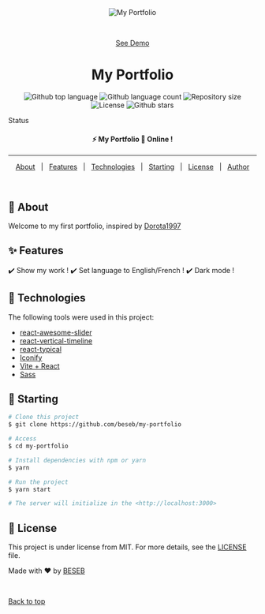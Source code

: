 <div align="center" id="top"> 
  <img src="./.github/app.gif" alt="My Portfolio" />

&#xa0;

<a href="https://portfolio.seawebstudio.com">See Demo</a>

</div>

<h1 align="center">My Portfolio</h1>

<p align="center">
  <img alt="Github top language" src="https://img.shields.io/github/languages/top/beseb/my-portfolio?color=56BEB8">

  <img alt="Github language count" src="https://img.shields.io/github/languages/count/beseb/my-portfolio?color=56BEB8">

  <img alt="Repository size" src="https://img.shields.io/github/repo-size/beseb/my-portfolio?color=56BEB8">

  <img alt="License" src="https://img.shields.io/github/license/beseb/my-portfolio?color=56BEB8">

  <!-- <img alt="Github issues" src="https://img.shields.io/github/issues/{{YOUR_GITHUB_USERNAME}}/my-vite-portfolio?color=56BEB8" /> -->

  <!-- <img alt="Github forks" src="https://img.shields.io/github/forks/{{YOUR_GITHUB_USERNAME}}/my-vite-portfolio?color=56BEB8" /> -->

  <img alt="Github stars" src="https://img.shields.io/github/stars/beseb/my-portfolio?color=56BEB8" />
</p>

Status

<h4 align="center"> 
	⚡ My Portfolio 🚀 Online !  
</h4>

<hr>

<p align="center">
  <a href="#dart-about">About</a> &#xa0; | &#xa0; 
  <a href="#sparkles-features">Features</a> &#xa0; | &#xa0;
  <a href="#rocket-technologies">Technologies</a> &#xa0; | &#xa0;
  <a href="#checkered_flag-starting">Starting</a> &#xa0; | &#xa0;
  <a href="#memo-license">License</a> &#xa0; | &#xa0;
  <a href="https://github.com/beseb" target="_blank">Author</a>
</p>

<br>

## :dart: About

Welcome to my first portfolio, inspired by <a href="https://github.com/Dorota1997/react-frontend-dev-portfolio">Dorota1997</a>

## :sparkles: Features

:heavy_check_mark: Show my work !
:heavy_check_mark: Set language to English/French !
:heavy_check_mark: Dark mode !

## :rocket: Technologies

The following tools were used in this project:

- [react-awesome-slider](https://github.com/rcaferati/react-awesome-slider)
- [react-vertical-timeline](https://github.com/stephane-monnot/react-vertical-timeline)
- [react-typical](https://github.com/catalinmiron/react-typical)
- [Iconify](https://icon-sets.iconify.design/?query=react)
- [Vite + React](https://vitejs.dev/)
- [Sass](https://sass.com)

## :checkered_flag: Starting

```bash
# Clone this project
$ git clone https://github.com/beseb/my-portfolio

# Access
$ cd my-portfolio

# Install dependencies with npm or yarn
$ yarn

# Run the project
$ yarn start

# The server will initialize in the <http://localhost:3000>
```

## :memo: License

This project is under license from MIT. For more details, see the [LICENSE](LICENSE.md) file.

Made with :heart: by <a href="https://github.com/beseb" target="_blank">BESEB</a>

&#xa0;

<a href="#top">Back to top</a>
